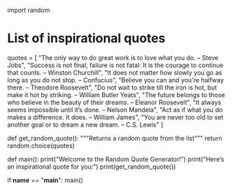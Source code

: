 import random

# List of inspirational quotes
quotes = [
    "The only way to do great work is to love what you do. – Steve Jobs",
    "Success is not final, failure is not fatal: It is the courage to continue that counts. – Winston Churchill",
    "It does not matter how slowly you go as long as you do not stop. – Confucius",
    "Believe you can and you're halfway there. – Theodore Roosevelt",
    "Do not wait to strike till the iron is hot, but make it hot by striking. – William Butler Yeats",
    "The future belongs to those who believe in the beauty of their dreams. – Eleanor Roosevelt",
    "It always seems impossible until it’s done. – Nelson Mandela",
    "Act as if what you do makes a difference. It does. – William James",
    "You are never too old to set another goal or to dream a new dream. – C.S. Lewis"
]

def get_random_quote():
    """Returns a random quote from the list"""
    return random.choice(quotes)

def main():
    print("Welcome to the Random Quote Generator!")
    print("Here’s an inspirational quote for you:")
    print(get_random_quote())

if __name__ == "__main__":
    main()
